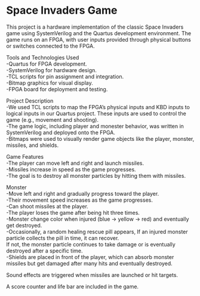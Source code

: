 # Space Invaders Game  

This project is a hardware implementation of the classic Space Invaders game using SystemVerilog and the Quartus development environment.
The game runs on an FPGA, with user inputs provided through physical buttons or switches connected to the FPGA.

Tools and Technologies Used  
    -Quartus for FPGA development.  
    -SystemVerilog for hardware design.  
    -TCL scripts for pin assignment and integration.  
    -Bitmap graphics for visual display.  
    -FPGA board for deployment and testing.  

Project Description  
    -We used TCL scripts to map the FPGA’s physical inputs and KBD inputs to logical inputs in our Quartus project. These inputs are used to control the
     game (e.g., movement and shooting).  
    -The game logic, including player and monester behavior, was written in SystemVerilog and deployed onto the FPGA.  
    -Bitmaps were used to visually render game objects like the player, monster, missiles, and shields.  

Game Features  
    -The player can move left and right and launch missiles.  
    -Missiles increase in speed as the game progresses.  
    -The goal is to destroy all monster particles by hitting them with missiles.  

Monster  
    -Move left and right and gradually progress toward the player.  
    -Their movement speed increases as the game progresses.  
    -Can shoot missiles at the player.  
    -The player loses the game after being hit three times.  
    -Monster change color when injured (blue → yellow → red) and eventually get destroyed.  
    -Occasionally, a random healing rescue pill appears, If an injured monster particle collects the pill in time, it can recover.  
     If not, the monster particle continues to take damage or is eventually destroyed after a specific time.  
    -Shields are placed in front of the player, which can absorb monster missiles but get damaged after many hits and eventually destroyed.  

Sound effects are triggered when missiles are launched or hit targets.  

A score counter and life bar are included in the game.  
